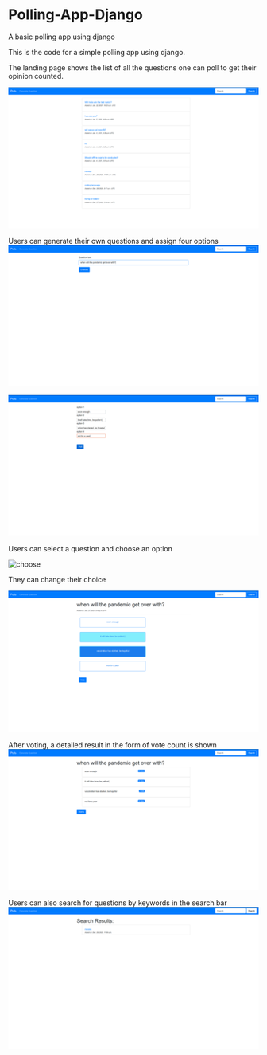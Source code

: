 # Polling-App-Django
A basic polling app using django

This is the code for a simple polling app using django.

The landing page shows the list of all the questions one can poll to get their opinion counted.

![list of polls](https://github.com/SanyaNanda/Polling-App-Django/blob/master/poll/images/list%20of%20polls.png)

Users can generate their own questions and assign four options
![generate question](https://github.com/SanyaNanda/Polling-App-Django/blob/master/poll/images/generate%20questions.png)

![choices](https://github.com/SanyaNanda/Polling-App-Django/blob/master/poll/images/give%20chices.png)

Users can select a question and choose an option

![choose](yaNanda/Polling-App-Django/blob/master/poll/images/choose.png)

They can change their choice

![change](https://github.com/SanyaNanda/Polling-App-Django/blob/master/poll/images/changechoice.png)

After voting, a detailed result in the form of vote count is shown
![result](https://github.com/SanyaNanda/Polling-App-Django/blob/master/poll/images/result.png)

Users can also search for questions by keywords in the search bar
![search](https://github.com/SanyaNanda/Polling-App-Django/blob/master/poll/images/search.png)

